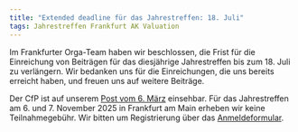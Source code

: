 ```yaml
---
title: "Extended deadline für das Jahrestreffen: 18. Juli"
tags: Jahrestreffen Frankfurt AK Valuation
---
```


Im Frankfurter Orga-Team haben wir beschlossen, die Frist für die Einreichung von Beiträgen für das diesjährige Jahrestreffen bis zum 18. Juli zu verlängern.
Wir bedanken uns für die Einreichungen, die uns bereits erreicht haben, und freuen uns auf weitere Beiträge.

Der CfP ist auf unserem [Post vom 6. März](/2025-03-06-cfp-frankfurt/) einsehbar.
Für das Jahrestreffen am 6. und 7. November 2025 in Frankfurt am Main erheben wir keine Teilnahmegebühr.
Wir bitten um Registrierung über das [Anmeldeformular](/ffm-2025-register).
